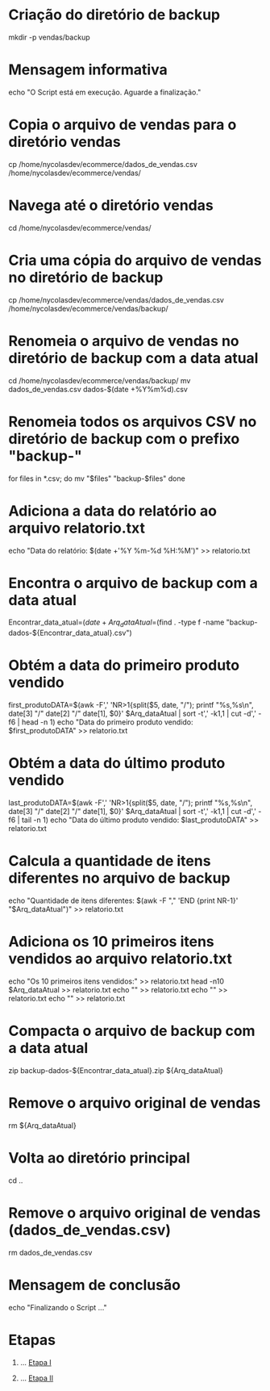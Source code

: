 # Criação do diretório de backup
mkdir -p vendas/backup

# Mensagem informativa
echo "O Script está em execução. Aguarde a finalização."

# Copia o arquivo de vendas para o diretório vendas
cp /home/nycolasdev/ecommerce/dados_de_vendas.csv /home/nycolasdev/ecommerce/vendas/

# Navega até o diretório vendas
cd /home/nycolasdev/ecommerce/vendas/

# Cria uma cópia do arquivo de vendas no diretório de backup
cp /home/nycolasdev/ecommerce/vendas/dados_de_vendas.csv /home/nycolasdev/ecommerce/vendas/backup/

# Renomeia o arquivo de vendas no diretório de backup com a data atual
cd /home/nycolasdev/ecommerce/vendas/backup/
mv dados_de_vendas.csv dados-$(date +%Y%m%d).csv

# Renomeia todos os arquivos CSV no diretório de backup com o prefixo "backup-"
for files in *.csv; do
  mv "$files" "backup-$files"
done

# Adiciona a data do relatório ao arquivo relatorio.txt
echo "Data do relatório: $(date +'%Y %m-%d %H:%M')" >> relatorio.txt

# Encontra o arquivo de backup com a data atual
Encontrar_data_atual=$(date +%Y%m%d)
Arq_dataAtual=$(find . -type f -name "backup-dados-${Encontrar_data_atual}.csv")

# Obtém a data do primeiro produto vendido
first_produtoDATA=$(awk -F',' 'NR>1{split($5, date, "/"); printf "%s,%s\n", date[3] "/" date[2] "/" date[1], $0}' $Arq_dataAtual | sort -t',' -k1,1 | cut -d',' -f6 | head -n 1)
echo "Data do primeiro produto vendido: $first_produtoDATA" >> relatorio.txt

# Obtém a data do último produto vendido
last_produtoDATA=$(awk -F',' 'NR>1{split($5, date, "/"); printf "%s,%s\n", date[3] "/" date[2] "/" date[1], $0}' $Arq_dataAtual | sort -t',' -k1,1 | cut -d',' -f6 | tail -n 1)
echo "Data do último produto vendido: $last_produtoDATA" >> relatorio.txt

# Calcula a quantidade de itens diferentes no arquivo de backup
echo "Quantidade de itens diferentes: $(awk -F "," 'END {print NR-1}' "$Arq_dataAtual")" >> relatorio.txt

# Adiciona os 10 primeiros itens vendidos ao arquivo relatorio.txt
echo "Os 10 primeiros itens vendidos:" >> relatorio.txt
head -n10 $Arq_dataAtual >> relatorio.txt
echo "" >> relatorio.txt
echo "" >> relatorio.txt
echo "" >> relatorio.txt

# Compacta o arquivo de backup com a data atual
zip backup-dados-${Encontrar_data_atual}.zip ${Arq_dataAtual}

# Remove o arquivo original de vendas
rm ${Arq_dataAtual}

# Volta ao diretório principal
cd ..

# Remove o arquivo original de vendas (dados_de_vendas.csv)
rm dados_de_vendas.csv

# Mensagem de conclusão
echo "Finalizando o Script ..."


# Etapas


1. ...
[Etapa I](etapa-1/entrega.txt)


2. ...
[Etapa II](etapa-2/entrega.txt)




